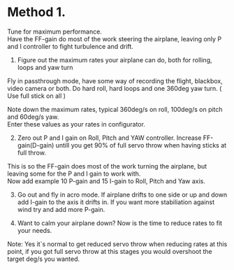 # Method 1.

Tune for maximum performance.  
Have the FF-gain do most of the work steering the airplane, leaving only P and I controller to fight turbulence and drift.  

1. Figure out the maximum rates your airplane can do, both for rolling, loops and yaw turn

Fly in passthrough mode, have some way of recording the flight, blackbox, video camera or both. Do hard roll, hard loops and one 360deg yaw turn. ( Use full stick on all )

Note down the maximum rates, typical 360deg/s on roll, 100deg/s on pitch and 60deg/s yaw.  
Enter these values as your rates in configurator.  

2. Zero out P and I gain on Roll, Pitch and YAW controller. Increase FF-gain(D-gain) untill you get 90% of full servo throw when having sticks at full throw.

This is so the FF-gain does most of the work turning the airplane, but leaving some for the P and I gain to work with.  
Now add example 10 P-gain and 15 I-gain to Roll, Pitch and Yaw axis.

3. Go out and fly in acro mode. If airplane drifts to one side or up and down add I-gain to the axis it drifts in. If you want more stabiliation against wind try and add more P-gain.

4. Want to calm your airplane down? Now is the time to reduce rates to fit your needs.

Note: Yes it`s normal to get reduced servo throw when reducing rates at this point, if you got full servo throw at this stages you would overshoot the target deg/s you wanted.
